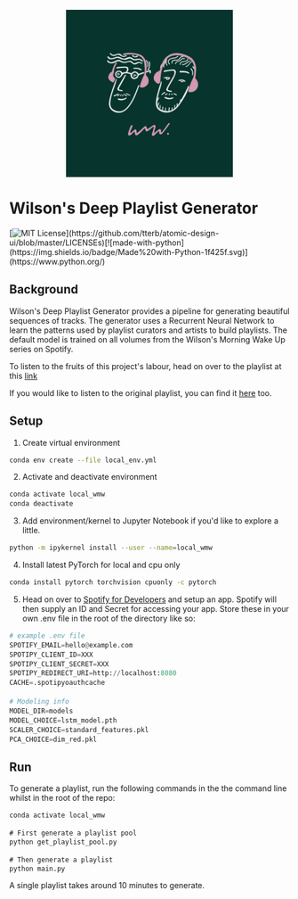 <p align="center"><img align="center" src="img/wilsons_fm.jpg" data-canonical-src="img/wilsons_fm.jpg" width="300" height="300" /></p>



# Wilson's Deep Playlist Generator

[![MIT License](https://img.shields.io/apm/l/atomic-design-ui.svg?)](https://github.com/tterb/atomic-design-ui/blob/master/LICENSEs)[![made-with-python](https://img.shields.io/badge/Made%20with-Python-1f425f.svg)](https://www.python.org/) 

## Background

Wilson's Deep Playlist Generator provides a pipeline for generating beautiful sequences of tracks. The generator uses a Recurrent Neural Network to learn the patterns used by playlist curators and artists to build playlists. The default model is trained on all volumes from the Wilson's Morning Wake Up series on Spotify.

To listen to the fruits of this project's labour, head on over to the playlist at this [link](https://open.spotify.com/playlist/7x1MY3AW3YCaHoicpiacGv?si=z5uRN003SN2fd1C7lyXBqw)

If you would like to listen to the original playlist, you can find it [here](https://open.spotify.com/playlist/2cczJrvEvS5j5oO5tf7ooP?si=lpxcB8a6TZqV6f_GLto8gw) too.

## Setup

1. Create virtual environment

```bash
conda env create --file local_env.yml
```

2. Activate and deactivate environment

```bash
conda activate local_wmw
conda deactivate
```

3. Add environment/kernel to Jupyter Notebook if you'd like to explore a little.

```bash
python -m ipykernel install --user --name=local_wmw
```

4. Install latest PyTorch for local and cpu only

```bash
conda install pytorch torchvision cpuonly -c pytorch
```

5. Head on over to [Spotify for Developers](https://developer.spotify.com/dashboard/) and setup an app. Spotify will then supply an ID and Secret for accessing your app. Store these in your own .env file in the root of the directory like so:

```python
# example .env file
SPOTIFY_EMAIL=hello@example.com
SPOTIPY_CLIENT_ID=XXX
SPOTIPY_CLIENT_SECRET=XXX
SPOTIPY_REDIRECT_URI=http://localhost:8080
CACHE=.spotipyoauthcache

# Modeling info
MODEL_DIR=models
MODEL_CHOICE=lstm_model.pth
SCALER_CHOICE=standard_features.pkl
PCA_CHOICE=dim_red.pkl
```

## Run

To generate a playlist, run the following commands in the the command line whilst in the root of the repo:

```
conda activate local_wmw

# First generate a playlist pool
python get_playlist_pool.py

# Then generate a playlist
python main.py
```

A single playlist takes around 10 minutes to generate.


